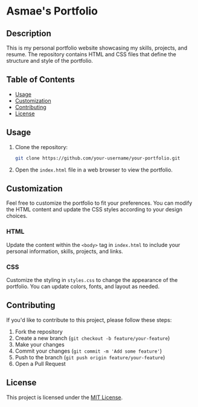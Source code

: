 # Asmae's Portfolio

## Description

This is my personal portfolio website showcasing my skills, projects, and resume. The repository contains HTML and CSS files that define the structure and style of the portfolio.

## Table of Contents

- [Usage](#usage)
- [Customization](#customization)
- [Contributing](#contributing)
- [License](#license)

## Usage

1. Clone the repository:

    ```bash
    git clone https://github.com/your-username/your-portfolio.git
    ```

2. Open the `index.html` file in a web browser to view the portfolio.

## Customization

Feel free to customize the portfolio to fit your preferences. You can modify the HTML content and update the CSS styles according to your design choices.

### HTML

Update the content within the `<body>` tag in `index.html` to include your personal information, skills, projects, and links.

### CSS

Customize the styling in `styles.css` to change the appearance of the portfolio. You can update colors, fonts, and layout as needed.

## Contributing

If you'd like to contribute to this project, please follow these steps:

1. Fork the repository
2. Create a new branch (`git checkout -b feature/your-feature`)
3. Make your changes
4. Commit your changes (`git commit -m 'Add some feature'`)
5. Push to the branch (`git push origin feature/your-feature`)
6. Open a Pull Request

## License

This project is licensed under the [MIT License](LICENSE).
